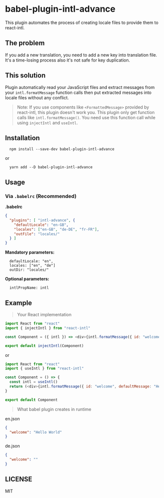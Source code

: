 # babel-plugin-intl-advance

This plugin automates the process of creating locale files to provide them to react-intl.

## The problem

If you add a new translation, you need to add a new key into translation file. It's a time-losing process also it's not safe for key duplication.

## This solution

Plugin automatically read your JavaScript files and extract messages from your `intl.formatMessage` function calls then put extracted messages into locale files without any conflict.

> Note: If you use components like `<FormattedMessage>` provided by react-intl, this plugin doesn't work you. This plugin only get function calls like `intl.formatMessage()`. You need use this function call while using `injectIntl` and `useIntl`.

## Installation

```
  npm install --save-dev babel-plugin-intl-advance
```

or

```
  yarn add --D babel-plugin-intl-advance
```


## Usage

### Via `.babelrc` (Recommended)

**.babelrc**

```json
{
  "plugins": [ "intl-advance", {
    "defaultLocale": "en-GB",
    "locales": ["en-GB", "de-DE", "fr-FR"],
    "outFile": "locales/"
  } ]
}
```

**Mandatory parameters:**

```
  defaultLocale: "en",
  locales: ["en", "de"]
  outDir: "locales/"
```

**Optional parameters:**

```
  intlPropName: intl
```

## Example

> Your React implementation

```js
import React from "react"
import { injectIntl } from "react-intl"

const Component = ({ intl }) => <div>{intl.formatMessage({ id: "welcome", defaultMessage: "Hello World" })}

export default injectIntl(Component)
```

or 

```js
import React from "react"
import { useIntl } from "react-intl"

const Component = () => {
  const intl = useIntl()
  return (<div>{intl.formatMessage({ id: "welcome", defaultMessage: "Hello World" })
}

export default Component
```

> What babel plugin creates in runtime

en.json
```json
{
  "welcome": "Hello World"
}
```

de.json
```json
{
  "welcome": ""
}
```

## LICENSE

MIT
